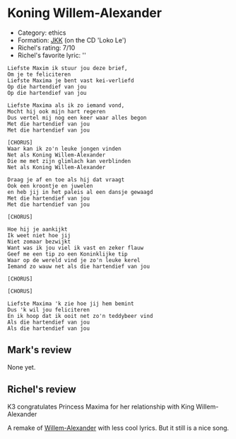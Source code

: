 # Koning Willem-Alexander

 * Category: ethics
 * Formation: [JKK](Jkk.md) (on the CD 'Loko Le')
 * Richel's rating: 7/10
 * Richel's favorite lyric: ''

```
Liefste Maxim ik stuur jou deze brief, 
Om je te feliciteren
Liefste Maxima je bent vast kei-verliefd 
Op die hartendief van jou
Op die hartendief van jou

Liefste Maxima als ik zo iemand vond,
Mocht hij ook mijn hart regeren
Dus vertel mij nog een keer waar alles begon
Met die hartendief van jou
Met die hartendief van jou

[CHORUS]
Waar kan ik zo'n leuke jongen vinden
Net als Koning Willem-Alexander
Die me met zijn glimlach kan verblinden
Net als Koning Willem-Alexander

Draag je af en toe als hij dat vraagt
Ook een kroontje en juwelen
en heb jij in het paleis al een dansje gewaagd
Met die hartendief van jou
Met die hartendief van jou

[CHORUS]

Hoe hij je aankijkt
Ik weet niet hoe jij
Niet zomaar bezwijkt
Want was ik jou viel ik vast en zeker flauw
Geef me een tip zo een Koninklijke tip
Waar op de wereld vind je zo'n leuke kerel
Iemand zo wauw net als die hartendief van jou

[CHORUS]

[CHORUS]

Liefste Maxima 'k zie hoe jij hem bemint 
Dus 'k wil jou feliciteren
En ik hoop dat ik ooit net zo'n teddybeer vind
Als die hartendief van jou
Als die hartendief van jou
```

## Mark's review

None yet.

## Richel's review

K3 congratulates Princess Maxima for her relationship with King Willem-Alexander

A remake of [Willem-Alexander](WillemAlexander.md) with less cool lyrics. But it still is a nice song.
